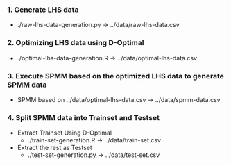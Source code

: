 ### 1. Generate LHS data
- ./raw-lhs-data-generation.py → ../data/raw-lhs-data.csv
### 2. Optimizing LHS data using D-Optimal
- ./optimal-lhs-data-generation.R → ../data/optimal-lhs-data.csv
### 3. Execute SPMM based on the optimized LHS data to generate SPMM data
- SPMM based on ../data/optimal-lhs-data.csv → ../data/spmm-data.csv
### 4. Split SPMM data into Trainset and Testset
- Extract Trainset Using D-Optimal
  - ./train-set-generation.R → ../data/train-set.csv
- Extract the rest as Testset
  - ./test-set-generation.py → ../data/test-set.csv
